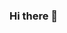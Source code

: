 ### Hi there 👋


<!--
**mayhrina30/mayhrina30** is a ✨ _special_ ✨ repository because its `README.md` (this file) appears on your GitHub profile.

Here are some ideas to get you started:

-🔭 I am currently studying at UTN university
- 👯 I am looking to collaborate on a project where I can apply knowledge
- 😄 Pronouns: ...SHE




# 💫 About Me:
Hola! Soy Mayra,  estudiante de Tecnicatura en Programacion en la Universidad Utn. 
Mi objetivo es combinar mi formación académica con la pasión por la tecnologia para contribuir de manera significativa en el mundo profesional. A pesar de mi falta de experiencia laboral, he estado dedicando tiempo y esfuerzo en seguir apendiendo.
Siempre estoy abierto a oportunidades de aprendizaje y colaboración.
Me encantaría conectarme con otros profesionales y estudiantes apasionados que compartan intereses en Frontend y backend Si tienes preguntas, ideas para colaboraciones o simplemente deseas conectarme, no dudes en enviarme un mensaje. Estoy ansioso por construir una red sólida en este emocionante campo.

## 🌐 Socials:
[![LinkedIn](https://img.shields.io/badge/LinkedIn-%230077B5.svg?logo=linkedin&logoColor=white)](https://linkedin.com/in/www.linkedin.com/in/mayra-anabel-manzaneda) 

# 💻 Tech Stack:
![Python](https://img.shields.io/badge/python-3670A0?style=plastic&logo=python&logoColor=ffdd54) ![JavaScript](https://img.shields.io/badge/javascript-%23323330.svg?style=plastic&logo=javascript&logoColor=%23F7DF1E) ![Java](https://img.shields.io/badge/java-%23ED8B00.svg?style=plastic&logo=java&logoColor=white) ![CSS3](https://img.shields.io/badge/css3-%231572B6.svg?style=plastic&logo=css3&logoColor=white) ![HTML5](https://img.shields.io/badge/html5-%23E34F26.svg?style=plastic&logo=html5&logoColor=white) ![MySQL](https://img.shields.io/badge/mysql-%2300f.svg?style=plastic&logo=mysql&logoColor=white) ![Canva](https://img.shields.io/badge/Canva-%2300C4CC.svg?style=plastic&logo=Canva&logoColor=white) ![GitHub](https://img.shields.io/badge/GitHub-%23121011.svg?style=plastic&logo=github&logoColor=white) ![NodeJS](https://img.shields.io/badge/node.js-6DA55F?style=plastic&logo=node.js&logoColor=white)
# 📊 GitHub Stats:
![](https://github-readme-stats.vercel.app/api?username=mayhrina30&theme=omni&hide_border=false&include_all_commits=false&count_private=false)<br/>
![](https://github-readme-streak-stats.herokuapp.com/?user=mayhrina30&theme=omni&hide_border=false)<br/>
![](https://github-readme-stats.vercel.app/api/top-langs/?username=mayhrina30&theme=omni&hide_border=false&include_all_commits=false&count_private=false&layout=compact)

## 🏆 GitHub Trophies
![](https://github-profile-trophy.vercel.app/?username=mayhrina30&theme=juicyfresh&no-frame=false&no-bg=false&margin-w=4)

### 🔝 Top Contributed Repo
![](https://github-contributor-stats.vercel.app/api?username=mayhrina30&limit=5&theme=dark&combine_all_yearly_contributions=true)

### 😂 Random Dev Meme
<img src='https://randommeme-five.vercel.app/' style="height: 400px;"/>

---
[![](https://visitcount.itsvg.in/api?id=mayhrina30&icon=7&color=10)](https://visitcount.itsvg.in)


  
<!-- Proudly created with GPRM ( https://gprm.itsvg.in ) -->
